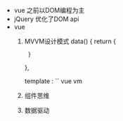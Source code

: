 - vue 之前以DOM编程为主
- jQuery 优化了DOM api
- vue 
    1. MVVM设计模式
        data() {
            <!-- model -->
            return {

            }
        },
        <!-- view -->
        template : ``
        vue vm
    2. 组件思维
    3. 数据驱动